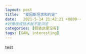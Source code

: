 ```yaml
---
layout: post
title:  "爱因斯坦求和约定"
date:   2021-5-14 21:42:21 +0800--
#好像改成技术就不能浏览
categories: [假装这里没有]
tags: [GAN, interesting]
---
```

test